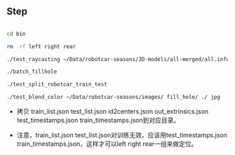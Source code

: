 ## Step

```bash

cd bin

rm -rf left right rear

./test_raycasting ~/Data/robotcar-seasons/3D-models/all-merged/all.info ~/Data/robotcar-seasons/3D-models/all-merged/all.list.txt ./tmp out_centers.json out_extrinsics.json

./batch_fillhole

./test_split_robotcar_train_test

./test_blend_color ~/Data/robotcar-seasons/images/ fill_hole/ ./ jpg

```

- 拷贝 train_list.json test_list.json id2centers.json out_extrinsics.json test_timestamps.json train_timestamps.json到对应目录。

- 注意，train_list.json test_list.json对训练无效，应该用test_timestamps.json train_timestamps.json，这样才可以left right rear一组来做定位。
